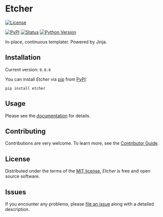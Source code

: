 # Etcher

[![License](https://img.shields.io/badge/License-MIT-green.svg)][license]

[license]: https://github.com/zakstucke/etcher/blob/main/LICENSE.md

[![PyPI](https://img.shields.io/pypi/v/etcher.svg)][pypi status]
[![Status](https://img.shields.io/pypi/status/etcher.svg)][pypi status]
[![Python Version](https://img.shields.io/pypi/pyversions/etcher)][pypi status]

[pypi status]: https://pypi.org/project/etcher/

In-place, continuous templater. Powered by Jinja.

## Installation

Current version: `0.0.6`

You can install _Etcher_ via [pip](https://pip.pypa.io/) from [PyPI](https://pypi.org/):

```console
pip install etcher
```

## Usage

Please see the [documentation](https://zakstucke.github.io/etcher) for details.

## Contributing

Contributions are very welcome.
To learn more, see the [Contributor Guide](CONTRIBUTING.md).

## License

Distributed under the terms of the [MIT license](LICENSE.md),
_Etcher_ is free and open source software.

## Issues

If you encounter any problems,
please [file an issue](https://github.com/zakstucke/etcher/issues) along with a detailed description.